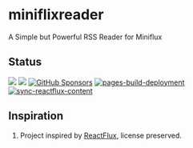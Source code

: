 # miniflixreader
A Simple but Powerful RSS Reader for Miniflux

## Status
<a target="_blank" href="https://github.com/ivancarlosti/minifluxreader"><img src="https://img.shields.io/github/stars/ivancarlosti/minifluxreader?style=flat" /></a>
<a target="_blank" href="https://github.com/ivancarlosti/minifluxreader"><img src="https://img.shields.io/github/last-commit/ivancarlosti/minifluxreader" /></a>
[![GitHub Sponsors](https://img.shields.io/github/sponsors/ivancarlosti?label=GitHub%20Sponsors)](https://github.com/sponsors/ivancarlosti)
[![pages-build-deployment](https://github.com/ivancarlosti/minifluxreader/actions/workflows/pages/pages-build-deployment/badge.svg)](https://github.com/ivancarlosti/minifluxreader/actions/workflows/pages/pages-build-deployment)
[![sync-reactflux-content](https://github.com/ivancarlosti/minifluxreader/actions/workflows/sync-qifi-content.yml/badge.svg)](https://github.com/ivancarlosti/minifluxreader/actions/workflows/sync-reactflux-content.yml)

## Inspiration
1. Project inspired by [ReactFlux](https://github.com/electh/ReactFlux/), license preserved.
